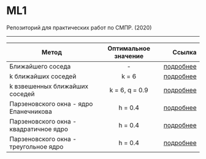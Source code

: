 # ML1
Репозиторий для практических работ по СМПР. (2020)

---

| Метод   |      Оптимальное значение      |  Ссылка |
|---------|:------------------------------:|--------:|
| Ближайшего соседа |  - | [подробнее](https://github.com/Vector232/ML1/tree/master/1NN) |
| k ближайших соседей |    k = 6    |[подробнее](https://github.com/Vector232/ML1/tree/master/kNN) |
| k взвешенных ближайших соседей| k = 6, q = 0.9 | [подробнее](https://github.com/Vector232/ML1/tree/master/kwNN) |
| Парзеновского окна - ядро Епанечникова | h = 0.4 | [подробнее](https://github.com/Vector232/ML1/tree/master/PW) |
| Парзеновского окна - квадратичное ядро |  h = 0.4 | [подробнее](https://github.com/Vector232/ML1/tree/master/PW) |
| Парзеновского окна - треугольное ядро |  h = 0.4 | [подробнее](https://github.com/Vector232/ML1/tree/master/PW) |
